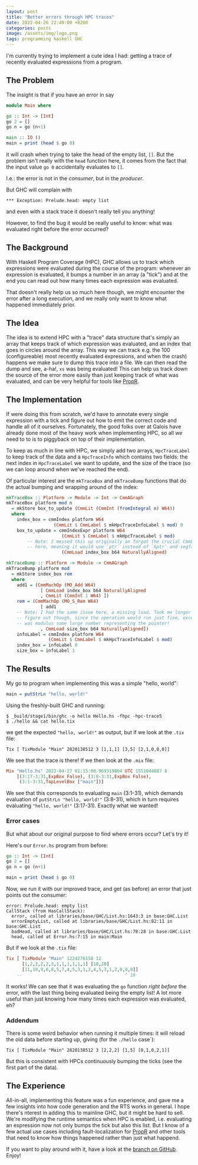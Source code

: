 ```yaml
---
layout: post
title: "Better errors through HPC traces"
date: 2022-04-26 22:49:00 +0200
categories: posts
image: /assets/img/logo.png
tags: programming haskell GHC
---
```


I'm currently trying to implement a cute idea I had: getting a trace of
recently evaluated expressions from a program.

The Problem
---
The insight is that if you have an error in say

```haskell
module Main where

go :: Int -> [Int]
go 2 = []
go n = go (n+1)

main :: IO ()
main = print (head $ go 0)
```

it will crash when trying to take the head of the empty list, `[]`.
But the problem isn't really with the `head` function here, it comes from
the fact that the input value `go 0` accidentally evaluates to `[]`.

I.e.: the error is not in the *consumer*, but in the *producer*.

But GHC will complain with

```text
*** Exception: Prelude.head: empty list
```

and even with a stack trace it doesn't really tell you anything!

However, to find the bug it would be really useful to know: what was evaluated
right before the error occurred?

The Background
---

With Haskell Program Coverage (HPC), GHC allows us to track which
expressions were evaluated during the course of the program: whenever an
expression is evaluated, it bumps a number in an array (a "tick") and at
the end you can read out how many times each expression was evaluated.

That doesn't really help us so much here though, we might encounter the
error after a long execution, and we really only want to know what happened
immediately prior.

The Idea
---

The idea is to extend HPC with a "trace" data structure that's simply an
array that keeps track of which expression was evaluated, and an index
that goes in circles around the array. This way we can track e.g. the 100
(configureable) most recently evaluated expressions, and when the crash)
happens we make sure to dump this trace into a file. We can then read
the dump and see, a-ha!, `xs` was being evaluated! This can help us
track down the source of the error more easily than just keeping track
of what was evaluated, and can be very helpful for tools like
[PropR](https://github.com/Tritlo/PropR).

The Implementation
---

If were doing this from scratch, we'd have to annotate every single expression
with a tick and figure out how to emit the correct code and handle all of it
ourselves. Fortunately, the good folks over at Galois have already done most
of the heavy work when implementing HPC, so all *we* need to to is to
piggyback on top of their implementation.

To keep as much in line with HPC, we simply add two arrays, 
`HpcTraceLabel` to keep track of the data and a `HpcTraceInfo` which contains
two fields: the next index in `HpcTraceLabel` we want to update, and the size
of the trace (so we can loop around when we've reached the end). 

Of particular interest are the `mkTraceBox` and `mkTraceBump` functions that do
the actual bumping and wrapping around of the index:

```haskell
mkTraceBox :: Platform -> Module -> Int -> CmmAGraph
mkTraceBox platform mod n
  = mkStore box_to_update (CmmLit (CmmInt (fromIntegral n) W64))
  where
    index_box = cmmIndex platform W64
                  (CmmLit $ CmmLabel $ mkHpcTraceInfoLabel $ mod) 0
    box_to_update = cmmIndexExpr platform W64
                     (CmmLit $ CmmLabel $ mkHpcTraceLabel $ mod)
        -- Note: I messed this up originally an forgot the crucial CmmLoad
        -- here, meaning it would use `ptr` instead of `&ptr` and segfault.
                     (CmmLoad index_box b64 NaturallyAligned)

mkTraceBump :: Platform -> Module -> CmmAGraph
mkTraceBump platform mod
  = mkStore index_box rem
  where
    add1 = (CmmMachOp (MO_Add W64)
             [ CmmLoad index_box b64 NaturallyAligned
             , CmmLit (CmmInt 1 W64) ])
    rem = (CmmMachOp (MO_S_Rem W64)
             [ add1
    -- Note: I had the same issue here, a missing load. Took me longer to
    -- figure out though, since the operation would run just fine, except it
    -- was modulus some large number representing the pointer!
             , CmmLoad size_box b64 NaturallyAligned])
    infoLabel = cmmIndex platform W64
                (CmmLit $ CmmLabel $ mkHpcTraceInfoLabel $ mod)
    index_box = infoLabel 0
    size_box = infoLabel 1
```

The Results
----

My go to program when implementing this was a simple "hello, world":

```haskell
main = putStrLn "hello, world!"
```

Using the freshly-built GHC and running:

```shell
$ _build/stage1/bin/ghc -o hello Hello.hs -fhpc -hpc-trace5
$ ./hello && cat hello.tix
```
we get the expected `"hello, world!"` as output, but if we look at the `.tix`
file:

```text
Tix [ TixModule "Main" 2820138512 3 [1,1,1] [3,5] [2,1,0,0,0]]
```

We see that the trace is there! If we then look at the `.mix` file:

```haskell
Mix "Hello.hs" 2022-04-27 01:15:00.969319804 UTC 1551044087 8
    [(3:17-3:31,ExpBox False), (3:8-3:31,ExpBox False),
     (3:1-3:31,TopLevelBox ["main"])]
```

We see that this corresponds to evaluating `main` (3:1-31), which demands
evaluation of `putStrLn "hello, world!"` (3:8-31), which in turn requires
evaluating `"hello, world!"` (3:17-31). Exactly what we wanted!


### Error cases
But what about our original purpose to find where errors occur? Let's try it!

Here's our `Error.hs` program from before:

```haskell
go :: Int -> [Int]
go 2 = []
go n = go (n+1)

main = print (head $ go 0)
```

Now, we run it with our improved trace, and get (as before) an error that just
points out the consumer:

```text
error: Prelude.head: empty list
CallStack (from HasCallStack):
  error, called at libraries/base/GHC/List.hs:1643:3 in base:GHC.List
  errorEmptyList, called at libraries/base/GHC/List.hs:82:11 in base:GHC.List
  badHead, called at libraries/base/GHC/List.hs:78:28 in base:GHC.List
  head, called at Error.hs:7:15 in main:Main
```

But if we look at the `.tix` file:

```haskell
Tix [ TixModule "Main" 1224276158 12
      [1,2,2,2,2,3,1,1,1,1,1,1] [18,20]
      [11,10,9,6,8,5,7,4,5,3,1,2,4,5,3,1,2,0,0,0]]
    --                                       ^ 18
```

It works! We can see that it was evaluating the `go` function *right before*
the error, with the last thing being evaluated being the empty list!
A lot more useful than just knowing how many times each expression was
evaluated, eh?

### Addendum
There is some weird behavior when running it multiple times: it will reload the
old data before starting up, giving (for the `./hello` case`):

```text
Tix [ TixModule "Main" 2820138512 3 [2,2,2] [1,5] [0,1,0,2,1]]
```

But this is consistent with HPCs continuously bumping the ticks (see the first
part of the data).


The Experience
---
All-in-all, implementing this feature was a fun experience, and gave me a few
insights into how code generation and the RTS works in general. I hope there's
nterest in adding this to mainline GHC, but it might be hard to sell.
We're modifying the runtime semantics when HPC is enabled, i.e. evaluating an
expression now not only bumps the tick but also this list. But I know of a few
actual use cases including fault-localization for
[PropR](https://github.com/Tritlo/PropR) and other tools that need to know how
things happened rather than just what happend. 

If you want to play around with it, have a look at the 
[branch on GitHub](https://github.com/Tritlo/ghc/tree/extended-ticks).
Enjoy!

